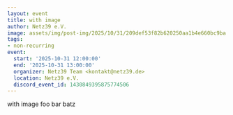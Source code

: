 ```yaml
---
layout: event
title: with image
author: Netz39 e.V.
image: assets/img/post-img/2025/10/31/209def53f82b620250aa1b4e660bc9ba.png
tags:
- non-recurring
event:
  start: '2025-10-31 12:00:00'
  end: '2025-10-31 13:00:00'
  organizer: Netz39 Team <kontakt@netz39.de>
  location: Netz39 e.V.
  discord_event_id: 1430849395875774506
---
```

with image foo bar batz